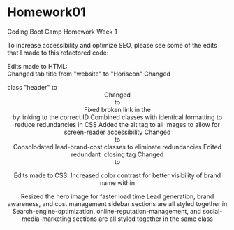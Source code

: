 # Homework01
Coding Boot Camp Homework Week 1

To increase accessibility and optimize SEO, please see some of the edits that I made to this refactored code:

Edits made to HTML:    
  Changed tab title from "website" to "Horiseon"
  Changed <div> class "header" to <header>
  Changed <div> to <nav>
  Fixed broken link in the <nav> by linking to the correct ID
  Combined classes with identical formatting to reduce redundancies in CSS
  Added the alt tag to all images to allow for screen-reader accessibility
  Changed <div> to <aside>
  Consolodated lead-brand-cost classes to eliminate redundancies
  Edited redundant <img> closing tag
  Changed <div> to <footer> 

Edits made to CSS:
  Increased color contrast for better visibility of brand name within <header>
  Resized the hero image for faster load time
  Lead generation, brand awareness, and cost management sidebar sections are all styled together in <aside>
  Search-engine-optimization, online-reputation-management, and social-media-marketing sections are all styled together in the same class 
